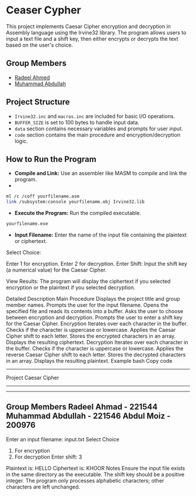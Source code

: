 # Ceaser Cypher
This project implements Caesar Cipher encryption and decryption in Assembly language using the Irvine32 library. The program allows users to input a text file and a shift key, then either encrypts or decrypts the text based on the user's choice.

## Group Members
- [Radeel Ahmed](https://github.com/RadeelAhmad)
- [Muhammad Abdullah](https://github.com/iabdullah215)

## Project Structure
- `Irvine32.inc` and `macros.inc` are included for basic I/O operations.
- `BUFFER_SIZE` is set to 100 bytes to handle input data.
- `data` section contains necessary variables and prompts for user input.
- `code` section contains the main procedure and encryption/decryption logic.

## How to Run the Program

- **Compile and Link:** Use an assembler like MASM to compile and link the program.
- 
```bash
ml /c /coff yourfilename.asm
link /subsystem:console yourfilename.obj Irvine32.lib
```
- **Execute the Program:** Run the compiled executable.

```bash
yourfilename.exe
```

- **Input Filename:** Enter the name of the input file containing the plaintext or ciphertext.

Select Choice:

Enter 1 for encryption.
Enter 2 for decryption.
Enter Shift: Input the shift key (a numerical value) for the Caesar Cipher.

View Results: The program will display the ciphertext if you selected encryption or the plaintext if you selected decryption.

Detailed Description
Main Procedure
Displays the project title and group member names.
Prompts the user for the input filename.
Opens the specified file and reads its contents into a buffer.
Asks the user to choose between encryption and decryption.
Prompts the user to enter a shift key for the Caesar Cipher.
Encryption
Iterates over each character in the buffer.
Checks if the character is uppercase or lowercase.
Applies the Caesar Cipher shift to each letter.
Stores the encrypted characters in an array.
Displays the resulting ciphertext.
Decryption
Iterates over each character in the buffer.
Checks if the character is uppercase or lowercase.
Applies the reverse Caesar Cipher shift to each letter.
Stores the decrypted characters in an array.
Displays the resulting plaintext.
Example
bash
Copy code
***********************
Project Caesar Cipher
***********************

---------------------------------------------------
Group Members
Radeel Ahmad - 221544
Muhammad Abdullah - 221546
Abdul Moiz - 200976
-----------------------------------------------------

Enter an input filename: input.txt
Select Choice
1. For encryption
2. For decryption
Enter shift: 3

Plaintext is: HELLO
Ciphertext is: KHOOR
Notes
Ensure the input file exists in the same directory as the executable.
The shift key should be a positive integer.
The program only processes alphabetic characters; other characters are left unchanged.
